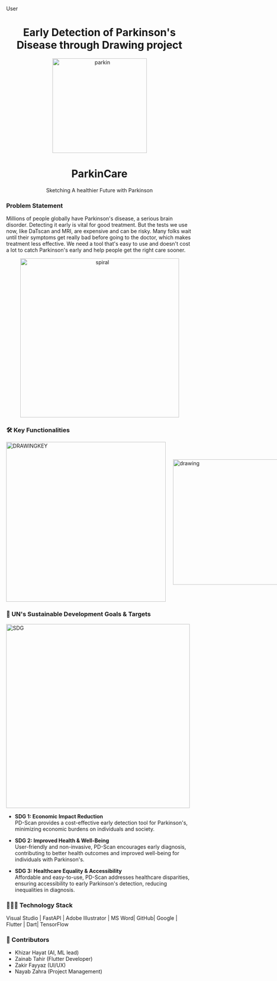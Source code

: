 User
<h1 align="center">Early Detection of Parkinson's Disease through Drawing project</h1>
<p align="center">
  <img width="255" alt="parkin" src="https://github.com/GDSC-cuiatd/team_khizar/assets/144155704/81649775-633a-4935-b6a4-bb7c17e4040c">
</p>

<h1 align="center">ParkinCare</h1>

<p align="center">
Sketching A healthier Future with Parkinson
</p>

### Problem Statement

Millions of people globally have Parkinson's disease, a serious brain disorder. Detecting it early is vital for good treatment. But the tests we use now, like DaTscan and MRI, are expensive and can be risky. Many folks wait until their symptoms get really bad before going to the doctor, which makes treatment less effective. We need a tool that's easy to use and doesn't cost a lot to catch Parkinson's early and help people get the right care sooner.

<p align="center">
  <img width="429" alt="spiral" src="https://github.com/GDSC-cuiatd/team_khizar/assets/144155704/bab01ed6-36c1-4724-a609-04945e0844ac">
</p>


### 🛠️ Key Functionalities
<div style="display: flex; justify-content: space-between; align-items: center;">
  <img width="431" alt="DRAWINGKEY" src="https://github.com/GDSC-cuiatd/team_khizar/assets/144155704/3eb4c7c1-f20e-4d99-b4cd-19db60c6e0ff">
  <img width="338" alt="drawing" src="https://github.com/GDSC-cuiatd/team_khizar/assets/144155704/ea1a1fc1-37cf-4c3b-9689-eef094ae1352" style="margin-left: 20px;">
</div>




### 🎯 UN's Sustainable Development Goals & Targets
<img width="496" alt="SDG" src="https://github.com/GDSC-cuiatd/team_khizar/assets/144155704/3cb6da0c-4636-4300-b801-da14e135437b">

- **SDG 1: Economic Impact Reduction**  
PD-Scan provides a cost-effective early detection tool for Parkinson's,
minimizing economic burdens on individuals and society.

- **SDG 2: Improved Health & Well-Being**  
User-friendly and non-invasive, PD-Scan encourages early diagnosis,
 contributing to better health outcomes and improved well-being for individuals with Parkinson's.

- **SDG 3: Healthcare Equality & Accessibility**  
Affordable and easy-to-use, PD-Scan addresses healthcare disparities,
 ensuring accessibility to early Parkinson's detection, reducing inequalities in diagnosis.

### 👨🏻‍💻 Technology Stack

Visual Studio | FastAPI | Adobe Illustrator | MS Word| GitHub| Google | Flutter | Dart| TensorFlow

### 👥 Contributors

- Khizar Hayat (AI, ML lead)
- Zainab Tahir (Flutter Developer)
- Zakir Fayyaz (UI/UX)
- Nayab Zahra (Project Management)


